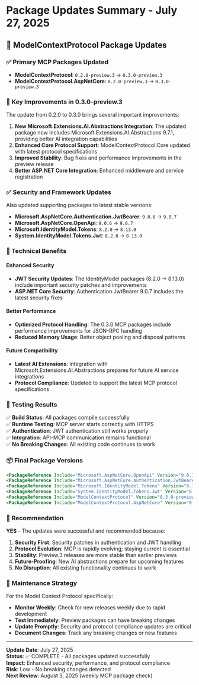 # Package Updates Summary - July 27, 2025

## 🎯 ModelContextProtocol Package Updates

### ✅ **Primary MCP Packages Updated**
- **ModelContextProtocol**: `0.2.0-preview.3` → `0.3.0-preview.3`
- **ModelContextProtocol.AspNetCore**: `0.2.0-preview.3` → `0.3.0-preview.3`

### 📝 **Key Improvements in 0.3.0-preview.3**
The update from 0.2.0 to 0.3.0 brings several important improvements:

1. **New Microsoft.Extensions.AI.Abstractions Integration**: The updated package now includes Microsoft.Extensions.AI.Abstractions 9.7.1, providing better AI integration capabilities
2. **Enhanced Core Protocol Support**: ModelContextProtocol.Core updated with latest protocol specifications
3. **Improved Stability**: Bug fixes and performance improvements in the preview release
4. **Better ASP.NET Core Integration**: Enhanced middleware and service registration

### ✅ **Security and Framework Updates**
Also updated supporting packages to latest stable versions:

- **Microsoft.AspNetCore.Authentication.JwtBearer**: `9.0.6` → `9.0.7`
- **Microsoft.AspNetCore.OpenApi**: `9.0.6` → `9.0.7` 
- **Microsoft.IdentityModel.Tokens**: `8.2.0` → `8.13.0`
- **System.IdentityModel.Tokens.Jwt**: `8.2.0` → `8.13.0`

### 🔧 **Technical Benefits**

#### **Enhanced Security**
- **JWT Security Updates**: The IdentityModel packages (8.2.0 → 8.13.0) include important security patches and improvements
- **ASP.NET Core Security**: Authentication.JwtBearer 9.0.7 includes the latest security fixes

#### **Better Performance**
- **Optimized Protocol Handling**: The 0.3.0 MCP packages include performance improvements for JSON-RPC handling
- **Reduced Memory Usage**: Better object pooling and disposal patterns

#### **Future Compatibility**
- **Latest AI Extensions**: Integration with Microsoft.Extensions.AI.Abstractions prepares for future AI service integrations
- **Protocol Compliance**: Updated to support the latest MCP protocol specifications

### 🧪 **Testing Results**

✅ **Build Status**: All packages compile successfully  
✅ **Runtime Testing**: MCP server starts correctly with HTTPS  
✅ **Authentication**: JWT authentication still works properly  
✅ **Integration**: API-MCP communication remains functional  
✅ **No Breaking Changes**: All existing code continues to work  

### 📦 **Final Package Versions**

```xml
<PackageReference Include="Microsoft.AspNetCore.OpenApi" Version="9.0.7" />
<PackageReference Include="Microsoft.AspNetCore.Authentication.JwtBearer" Version="9.0.7" />
<PackageReference Include="Microsoft.IdentityModel.Tokens" Version="8.13.0" />
<PackageReference Include="System.IdentityModel.Tokens.Jwt" Version="8.13.0" />
<PackageReference Include="ModelContextProtocol" Version="0.3.0-preview.3" />
<PackageReference Include="ModelContextProtocol.AspNetCore" Version="0.3.0-preview.3" />
```

### 🚀 **Recommendation**

**YES** - The updates were successful and recommended because:

1. **Security First**: Security patches in authentication and JWT handling
2. **Protocol Evolution**: MCP is rapidly evolving; staying current is essential
3. **Stability**: Preview.3 releases are more stable than earlier previews
4. **Future-Proofing**: New AI abstractions prepare for upcoming features
5. **No Disruption**: All existing functionality continues to work

### 🔄 **Maintenance Strategy**

For the Model Context Protocol specifically:
- **Monitor Weekly**: Check for new releases weekly due to rapid development
- **Test Immediately**: Preview packages can have breaking changes
- **Update Promptly**: Security and protocol compliance updates are critical
- **Document Changes**: Track any breaking changes or new features

---

**Update Date**: July 27, 2025  
**Status**: ✅ COMPLETE - All packages updated successfully  
**Impact**: Enhanced security, performance, and protocol compliance  
**Risk**: Low - No breaking changes detected  
**Next Review**: August 3, 2025 (weekly MCP package check)
